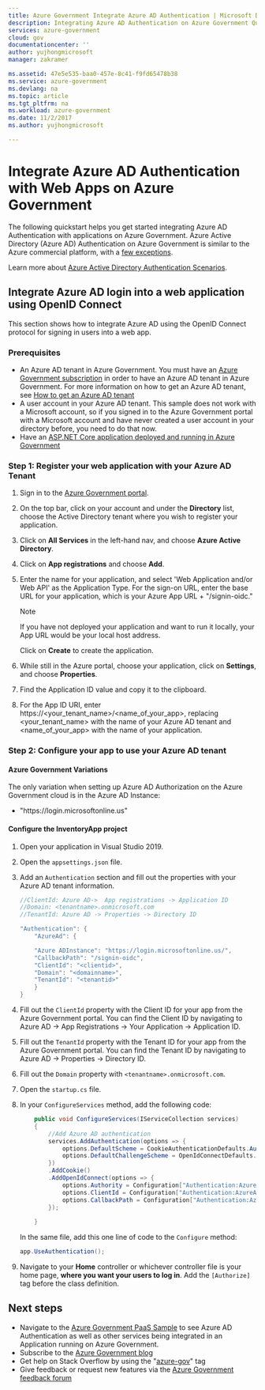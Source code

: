 ```yaml
---
title: Azure Government Integrate Azure AD Authentication | Microsoft Docs
description: Integrating Azure AD Authentication on Azure Government Quickstart
services: azure-government
cloud: gov
documentationcenter: ''
author: yujhongmicrosoft
manager: zakramer

ms.assetid: 47e5e535-baa0-457e-8c41-f9fd65478b38
ms.service: azure-government
ms.devlang: na
ms.topic: article
ms.tgt_pltfrm: na
ms.workload: azure-government
ms.date: 11/2/2017
ms.author: yujhongmicrosoft

---
```

# Integrate Azure AD Authentication with Web Apps on Azure Government
The following quickstart helps you get started integrating Azure AD Authentication with applications on Azure Government. Azure Active Directory (Azure AD) Authentication on Azure Government is similar to the Azure commercial platform, with a [few exceptions](documentation-government-services-securityandidentity.md).

Learn more about [Azure Active Directory Authentication Scenarios](../active-directory/develop/authentication-scenarios.md). 

## Integrate Azure AD login into a web application using OpenID Connect
This section shows how to integrate Azure AD using the OpenID Connect protocol for signing in users into a web app. 

### Prerequisites 
- An Azure AD tenant in Azure Government. You must have an [Azure Government subscription](https://azure.microsoft.com/overview/clouds/government/request/) in order to have an Azure AD tenant in Azure Government. For more information on how to get an Azure AD tenant, see [How to get an Azure AD tenant](../active-directory/develop/quickstart-create-new-tenant.md) 
- A user account in your Azure AD tenant. This sample does not work with a Microsoft account, so if you signed in to the Azure Government portal with a Microsoft account and have never created a user account in your directory before, you need to do that now.
- Have an [ASP.NET Core application deployed and running in Azure Government](documentation-government-howto-deploy-webandmobile.md)

### Step 1: Register your web application with your Azure AD Tenant 

1. Sign in to the [Azure Government portal](https://portal.azure.us).
2. On the top bar, click on your account and under the **Directory** list, choose the Active Directory tenant where you wish to register your application.
3. Click on **All Services** in the left-hand nav, and choose **Azure Active Directory**.
4. Click on **App registrations** and choose **Add**.
5. Enter the name for your application, and select 'Web Application and/or Web API' as the Application Type. For the sign-on URL, enter the base URL for your application, which is your Azure App URL + "/signin-oidc." 

    >[!Note] 
    > If you have not deployed your application and want to run it locally, your App URL would be your local host address.
    >
    >

    Click on **Create** to create the application.
6. While still in the Azure portal, choose your application, click on **Settings**, and choose **Properties**.
7. Find the Application ID value and copy it to the clipboard.
8. For the App ID URI, enter https://\<your_tenant_name\>/\<name_of_your_app\>, replacing \<your_tenant_name\> with the name of your Azure AD tenant and \<name_of_your_app\> with the name of your application.

### Step 2:  Configure your app to use your Azure AD tenant
#### Azure Government Variations
The only variation when setting up Azure AD Authorization on the Azure Government cloud is in the Azure AD Instance:
- "https:\//login.microsoftonline.us"

#### Configure the InventoryApp project
1. Open your application in Visual Studio 2019.
2. Open the `appsettings.json` file.
3. Add an `Authentication` section and fill out the properties with your Azure AD tenant information.
	
    ```cs
    //ClientId: Azure AD->  App registrations -> Application ID
    //Domain: <tenantname>.onmicrosoft.com
    //TenantId: Azure AD -> Properties -> Directory ID

    "Authentication": {
        "AzureAd": {

        "Azure ADInstance": "https://login.microsoftonline.us/",
        "CallbackPath": "/signin-oidc",
        "ClientId": "<clientid>",
        "Domain": "<domainname>",
        "TenantId": "<tenantid>"
        }
    }
    ```
4. Fill out the `ClientId` property with the Client ID for your app from the Azure Government portal. You can find the Client ID by navigating to Azure AD -> App Registrations -> Your Application -> Application ID. 
5. Fill out the `TenantId` property with the Tenant ID for your app from the Azure Government portal. You can find the Tenant ID by navigating to Azure AD -> Properties -> Directory ID. 
6. Fill out the `Domain` property with `<tenantname>.onmicrosoft.com`.
7. Open the `startup.cs` file.
8. In your `ConfigureServices` method, add the following code:

    ```cs
        public void ConfigureServices(IServiceCollection services)
        {      
            //Add Azure AD authentication
            services.AddAuthentication(options => {
                options.DefaultScheme = CookieAuthenticationDefaults.AuthenticationScheme;
                options.DefaultChallengeScheme = OpenIdConnectDefaults.AuthenticationScheme;
            })
            .AddCookie()
            .AddOpenIdConnect(options => {
                options.Authority = Configuration["Authentication:AzureAd:Azure ADInstance"] + Configuration["Authentication:AzureAd:TenantId"];
                options.ClientId = Configuration["Authentication:AzureAd:ClientId"];
                options.CallbackPath = Configuration["Authentication:AzureAd:CallbackPath"];
            });
        
        }
    ```

    In the same file, add this one line of code to the `Configure` method:

	```cs
	app.UseAuthentication();
    ```
9. Navigate to your **Home** controller or whichever controller file is your home page, **where you want your users to log in**. Add the `[Authorize]` tag before the class definition.

## Next steps

* Navigate to the [Azure Government PaaS Sample](https://github.com/Azure-Samples/gov-paas-sample) to see Azure AD Authentication as well as other services being integrated in an Application running on Azure Government. 
* Subscribe to the [Azure Government blog](https://blogs.msdn.microsoft.com/azuregov/)
* Get help on Stack Overflow by using the "[azure-gov](https://stackoverflow.com/questions/tagged/azure-gov)" tag
* Give feedback or request new features via the [Azure Government feedback forum](https://feedback.azure.com/forums/558487-azure-government)
